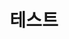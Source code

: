 ---
layout: single
title:  "1. 테스트"
categories: 프로젝트
excerpt: 테스트
tag: [침수심, python, 데이터분석]
toc: true
author_profile: false
---